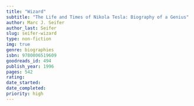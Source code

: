 ```yaml
---
title: "Wizard"
subtitle: "The Life and Times of Nikola Tesla: Biography of a Genius"
author: Marc J. Seifer
author_last: Seifer
slug: seifer-wizard
type: non-fiction
img: true
genre: biographies
isbn: 9780806519609
goodreads_id: 494
publish_year: 1996
pages: 542
rating: 
date_started:
date_completed:
priority: high
---
```


